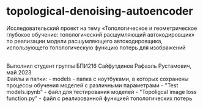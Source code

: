 # topological-denoising-autoencoder
Исследовательский проект на тему «Топологическое и геометрическое глубокое обучение: топологический расшумляющий автокодировщик» по реализации модели расшумляющего автокодировщика, использующего топологическую функцию потерь для изображений

<br />
Выполнил студент группы БПИ216 Сайфутдинов Рафаэль Рустамович, май 2023

<br />
Файлы и папки:
- models - папка с ноутбуками, в которых сохранены процессы обучения моделей с различными параметрами
- "Test models.ipynb" - файл для тестирования моделей
- "Topoligcal image loss function.py" - файл с реализованной функцией топологических потерь
